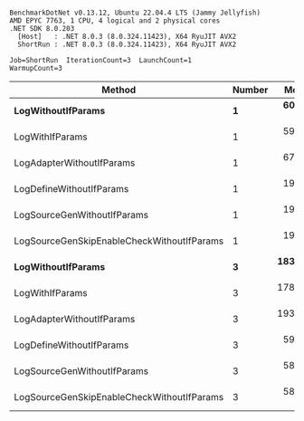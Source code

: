 ```

BenchmarkDotNet v0.13.12, Ubuntu 22.04.4 LTS (Jammy Jellyfish)
AMD EPYC 7763, 1 CPU, 4 logical and 2 physical cores
.NET SDK 8.0.203
  [Host]   : .NET 8.0.3 (8.0.324.11423), X64 RyuJIT AVX2
  ShortRun : .NET 8.0.3 (8.0.324.11423), X64 RyuJIT AVX2

Job=ShortRun  IterationCount=3  LaunchCount=1  
WarmupCount=3  

```
| Method                                     | Number | Mean      | Error     | StdDev   | Min       | Max       | Gen0   | Allocated |
|------------------------------------------- |------- |----------:|----------:|---------:|----------:|----------:|-------:|----------:|
| **LogWithoutIfParams**                         | **1**      |  **60.70 ns** |  **6.432 ns** | **0.353 ns** |  **60.47 ns** |  **61.11 ns** | **0.0010** |      **88 B** |
| LogWithIfParams                            | 1      |  59.69 ns |  6.593 ns | 0.361 ns |  59.32 ns |  60.04 ns | 0.0010 |      88 B |
| LogAdapterWithoutIfParams                  | 1      |  67.16 ns | 36.317 ns | 1.991 ns |  65.21 ns |  69.19 ns | 0.0010 |      88 B |
| LogDefineWithoutIfParams                   | 1      |  19.88 ns |  0.087 ns | 0.005 ns |  19.87 ns |  19.88 ns |      - |         - |
| LogSourceGenWithoutIfParams                | 1      |  19.91 ns |  1.608 ns | 0.088 ns |  19.81 ns |  19.97 ns |      - |         - |
| LogSourceGenSkipEnableCheckWithoutIfParams | 1      |  19.20 ns |  1.413 ns | 0.077 ns |  19.11 ns |  19.25 ns |      - |         - |
| **LogWithoutIfParams**                         | **3**      | **183.40 ns** | **10.679 ns** | **0.585 ns** | **182.83 ns** | **184.00 ns** | **0.0031** |     **264 B** |
| LogWithIfParams                            | 3      | 178.21 ns | 39.963 ns | 2.190 ns | 176.56 ns | 180.70 ns | 0.0031 |     264 B |
| LogAdapterWithoutIfParams                  | 3      | 193.27 ns | 11.176 ns | 0.613 ns | 192.67 ns | 193.89 ns | 0.0031 |     264 B |
| LogDefineWithoutIfParams                   | 3      |  59.21 ns |  6.385 ns | 0.350 ns |  58.98 ns |  59.61 ns |      - |         - |
| LogSourceGenWithoutIfParams                | 3      |  58.67 ns | 10.105 ns | 0.554 ns |  58.27 ns |  59.30 ns |      - |         - |
| LogSourceGenSkipEnableCheckWithoutIfParams | 3      |  58.99 ns |  2.741 ns | 0.150 ns |  58.88 ns |  59.16 ns |      - |         - |
